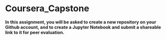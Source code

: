# Coursera_Capstone

**In this assignment, you will be asked to create a new repository on your Github account, and to create a Jupyter Notebook and submit a shareable link to it for peer evaluation.**
